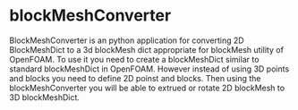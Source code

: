 # blockMeshConverter
BlockMeshConverter is an python application for converting 2D BlockMeshDict to a 3d blockMesh dict appropriate for blockMesh utility of OpenFOAM.
To use it you need to create a blockMeshDict similar to standard blockMeshDict in OpenFOAM. However instead of using 3D points and blocks you need to define 2D poinst and blocks.
Then using the blockMeshConverter you will be able to extrued or rotate 2D blockMesh to 3D blockMeshDict. 
